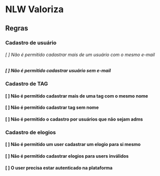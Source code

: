 # NLW Valoriza

## Regras

### Cadastro de usuário
###### [ ] Não é permitido cadastrar mais de um usuário com o mesmo e-mail
##### [ ] Não é permitido cadastrar usuário sem e-mail

### Cadastro de TAG
#### [ ] Não é permitido cadastrar mais de uma tag com o mesmo nome
#### [ ] Não é permitido cadastrar tag sem nome
#### [ ] Não é permitido o cadastro por usuários que não sejam adms

### Cadastro de elogios
#### [ ] Não é permitido um user cadastrar um elogio para si mesmo
#### [ ] Não é permitido cadastrar elogios para users inválidos
#### [ ] O user precisa estar autenticado na plataforma
